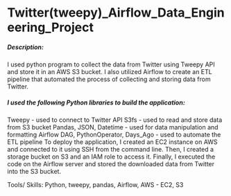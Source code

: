 # Twitter(tweepy)_Airflow_Data_Engineering_Project

##### Description:
I used python program to collect the data from Twitter using Tweepy API and store it in an AWS S3 bucket. I also utilized Airflow to create an ETL pipeline that automated the process of collecting and storing data from Twitter.

##### I used the following Python libraries to build the application:

Tweepy - used to connect to Twitter API
S3fs - used to read and store data from S3 bucket
Pandas, JSON, Datetime - used for data manipulation and formatting
Airflow DAG, PythonOperator, Days_Ago - used to automate the ETL pipeline
To deploy the application, I created an EC2 instance on AWS and connected to it using SSH from the command line. Then, I created a storage bucket on S3 and an IAM role to access it. Finally, I executed the code on the Airflow server and stored the downloaded data from Twitter into the S3 bucket.

Tools/ Skills: Python, tweepy, pandas, Airflow, AWS - EC2, S3
